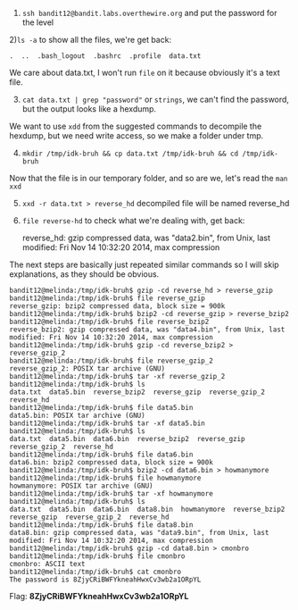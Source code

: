 1) `ssh bandit12@bandit.labs.overthewire.org` and put the password for the level

2)`ls -a` to show all the files, we're get back:

    .  ..  .bash_logout  .bashrc  .profile  data.txt
  
We care about data.txt, I won't run `file` on it because obviously it's a text file.

3) `cat data.txt | grep "password"` or `strings`, we can't find the password, but the output looks like a hexdump.

We want to use `xdd` from the suggested commands to decompile the hexdump, but we need write access, so we make a folder under tmp.

4) `mkdir /tmp/idk-bruh && cp data.txt /tmp/idk-bruh && cd /tmp/idk-bruh`

Now that the file is in our temporary folder, and so are we, let's read the `man xxd`

5) `xxd -r data.txt > reverse_hd`  decompiled file will be named reverse_hd

6) `file reverse-hd` to check what we're dealing with, get back:

    reverse_hd: gzip compressed data, was "data2.bin", from Unix, last modified: Fri Nov 14 10:32:20 2014, max compression

The next steps are basically just repeated similar commands so I will skip explanations, as they should be obvious.

    bandit12@melinda:/tmp/idk-bruh$ gzip -cd reverse_hd > reverse_gzip
    bandit12@melinda:/tmp/idk-bruh$ file reverse_gzip 
    reverse_gzip: bzip2 compressed data, block size = 900k
    bandit12@melinda:/tmp/idk-bruh$ bzip2 -cd reverse_gzip > reverse_bzip2
    bandit12@melinda:/tmp/idk-bruh$ file reverse_bzip2 
    reverse_bzip2: gzip compressed data, was "data4.bin", from Unix, last modified: Fri Nov 14 10:32:20 2014, max compression
    bandit12@melinda:/tmp/idk-bruh$ gzip -cd reverse_bzip2 > reverse_gzip_2
    bandit12@melinda:/tmp/idk-bruh$ file reverse_gzip_2 
    reverse_gzip_2: POSIX tar archive (GNU)
    bandit12@melinda:/tmp/idk-bruh$ tar -xf reverse_gzip_2
    bandit12@melinda:/tmp/idk-bruh$ ls
    data.txt  data5.bin  reverse_bzip2  reverse_gzip  reverse_gzip_2  reverse_hd
    bandit12@melinda:/tmp/idk-bruh$ file data5.bin 
    data5.bin: POSIX tar archive (GNU)
    bandit12@melinda:/tmp/idk-bruh$ tar -xf data5.bin 
    bandit12@melinda:/tmp/idk-bruh$ ls
    data.txt  data5.bin  data6.bin  reverse_bzip2  reverse_gzip  reverse_gzip_2  reverse_hd
    bandit12@melinda:/tmp/idk-bruh$ file data6.bin
    data6.bin: bzip2 compressed data, block size = 900k
    bandit12@melinda:/tmp/idk-bruh$ bzip2 -cd data6.bin > howmanymore
    bandit12@melinda:/tmp/idk-bruh$ file howmanymore 
    howmanymore: POSIX tar archive (GNU)
    bandit12@melinda:/tmp/idk-bruh$ tar -xf howmanymore
    bandit12@melinda:/tmp/idk-bruh$ ls
    data.txt  data5.bin  data6.bin  data8.bin  howmanymore  reverse_bzip2  reverse_gzip  reverse_gzip_2  reverse_hd
    bandit12@melinda:/tmp/idk-bruh$ file data8.bin 
    data8.bin: gzip compressed data, was "data9.bin", from Unix, last modified: Fri Nov 14 10:32:20 2014, max compression
    bandit12@melinda:/tmp/idk-bruh$ gzip -cd data8.bin > cmonbro
    bandit12@melinda:/tmp/idk-bruh$ file cmonbro 
    cmonbro: ASCII text
    bandit12@melinda:/tmp/idk-bruh$ cat cmonbro 
    The password is 8ZjyCRiBWFYkneahHwxCv3wb2a1ORpYL

Flag: **8ZjyCRiBWFYkneahHwxCv3wb2a1ORpYL**
